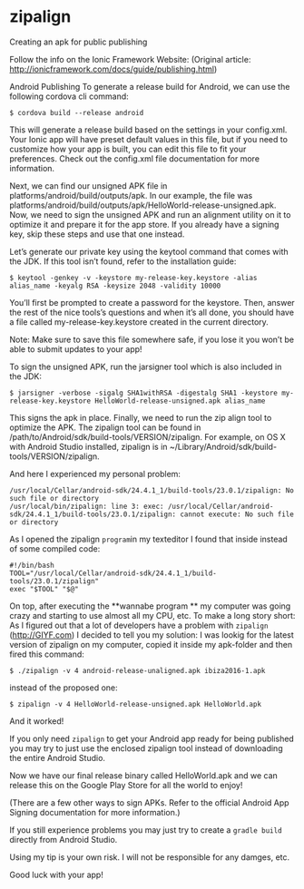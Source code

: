 # zipalign
Creating an apk for public publishing

Follow the info on the Ionic Framework Website:
(Original article: http://ionicframework.com/docs/guide/publishing.html)

Android Publishing
To generate a release build for Android, we can use the following cordova cli command:

    $ cordova build --release android
This will generate a release build based on the settings in your config.xml. Your Ionic app will have preset default values in this file, but if you need to customize how your app is built, you can edit this file to fit your preferences. Check out the config.xml file documentation for more information.

Next, we can find our unsigned APK file in platforms/android/build/outputs/apk. In our example, the file was platforms/android/build/outputs/apk/HelloWorld-release-unsigned.apk. Now, we need to sign the unsigned APK and run an alignment utility on it to optimize it and prepare it for the app store. If you already have a signing key, skip these steps and use that one instead.

Let’s generate our private key using the keytool command that comes with the JDK. If this tool isn’t found, refer to the installation guide:

    $ keytool -genkey -v -keystore my-release-key.keystore -alias alias_name -keyalg RSA -keysize 2048 -validity 10000
You’ll first be prompted to create a password for the keystore. Then, answer the rest of the nice tools’s questions and when it’s all done, you should have a file called my-release-key.keystore created in the current directory.

Note: Make sure to save this file somewhere safe, if you lose it you won’t be able to submit updates to your app!

To sign the unsigned APK, run the jarsigner tool which is also included in the JDK:

    $ jarsigner -verbose -sigalg SHA1withRSA -digestalg SHA1 -keystore my-release-key.keystore HelloWorld-release-unsigned.apk alias_name
This signs the apk in place. Finally, we need to run the zip align tool to optimize the APK. The zipalign tool can be found in /path/to/Android/sdk/build-tools/VERSION/zipalign. For example, on OS X with Android Studio installed, zipalign is in ~/Library/Android/sdk/build-tools/VERSION/zipalign. 

And here I experienced my personal problem:

    /usr/local/Cellar/android-sdk/24.4.1_1/build-tools/23.0.1/zipalign: No such file or directory
    /usr/local/bin/zipalign: line 3: exec: /usr/local/Cellar/android-sdk/24.4.1_1/build-tools/23.0.1/zipalign: cannot execute: No such file or directory

As I opened the zipalign `program`in my texteditor I found that inside instead of some compiled code:

    #!/bin/bash
    TOOL="/usr/local/Cellar/android-sdk/24.4.1_1/build-tools/23.0.1/zipalign"
    exec "$TOOL" "$@"

On top, after executing the **wannabe program ** my computer was going crazy and starting to use almost all my CPU, etc.
To make a long story short:
As I figured out that a lot of developers have a problem with `zipalign` (http://GIYF.com) I decided to tell you my solution:
I was lookig for the latest version of zipalign on my computer, copied it inside my apk-folder and then fired this command:

    $ ./zipalign -v 4 android-release-unaligned.apk ibiza2016-1.apk

instead of the proposed one: 

    $ zipalign -v 4 HelloWorld-release-unsigned.apk HelloWorld.apk

And it worked!

If you only need `zipalign` to get your Android app ready for being published you may try to just use the enclosed zipalign tool instead of downloading the entire Android Studio.

Now we have our final release binary called HelloWorld.apk and we can release this on the Google Play Store for all the world to enjoy!

(There are a few other ways to sign APKs. Refer to the official Android App Signing documentation for more information.)

If you still experience problems you may just try to create a `gradle build` directly from Android Studio.

Using my tip is your own risk. I will not be responsible for any damges, etc.

Good luck with your app!
